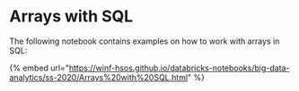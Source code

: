 # Arrays with SQL

The following notebook contains examples on how to work with arrays in SQL:

{% embed url="https://winf-hsos.github.io/databricks-notebooks/big-data-analytics/ss-2020/Arrays%20with%20SQL.html" %}

